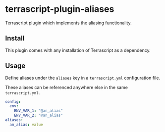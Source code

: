 # terrascript-plugin-aliases

Terrascript plugin which implements the aliasing functionality.

## Install

This plugin comes with any installation of Terrascript as a dependency.

## Usage

Define aliases under the `aliases` key in a `terrascript.yml` configuration file.

These aliases can be referenced anywhere else in the same `terrascript.yml`.

```yaml
config:
  env:
    ENV_VAR_1: "@an_alias"
    ENV_VAR_2: "@an_alias"
aliases:
  an_alias: value
```
